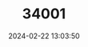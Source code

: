 ---
title: "34001"
category: "Celtis lindheimeri"
draft: false
date: 2024-02-22 13:03:50
languages:
  English: ["Lindheimer Hackberry"]
---